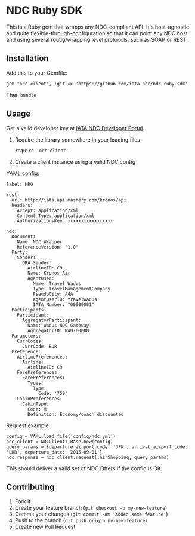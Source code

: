 # NDC Ruby SDK

This is a Ruby gem that wrapps any NDC-compliant API.
It's host-agnostic and quite flexible-through-configuration so that it can point any NDC host and using several routig/wrapping level protocols, such as SOAP or REST.

## Installation

Add this to your Gemfile:

    gem "ndc-client", :git => 'https://github.com/iata-ndc/ndc-ruby-sdk'

Then `bundle`

## Usage

Get a valid developer key at [IATA NDC Developer Portal](http://ndc.developer.iata.org/).

1. Require the library somewhere in your loading files

    `require 'ndc-client'`

2. Create a client instance using a valid NDC config

YAML config:

```
label: KRO

rest:
  url: http://iata.api.mashery.com/kronos/api
  headers:
    Accept: application/xml
    Content-Type: application/xml
    Authorization-Key: xxxxxxxxxxxxxxxxx

ndc:
  Document:
    Name: NDC Wrapper
    ReferenceVersion: "1.0"
  Party:
    Sender:
      ORA_Sender:
        AirlineID: C9
        Name: Kronos Air
        AgentUser:
          Name: Travel Wadus
          Type: TravelManagementCompany
          PseudoCity: A4A
          AgentUserID: travelwadus
          IATA_Number: "00000001"
  Participants:
    Participant:
      AggregatorParticipant:
        Name: Wadus NDC Gateway
        AggregatorID: WAD-00000
  Parameters:
    CurrCodes:
      CurrCode: EUR
  Preference:
    AirlinePreferences:
      Airline:
        AirlineID: C9
    FarePreferences:
      FarePreferences:
        Types:
          Type:
            Code: '759'
    CabinPreferences:
      CabinType:
        Code: M
        Definition: Economy/coach discounted
```

Request example

```
config = YAML.load_file('config/ndc.yml')
ndc_client = NDCClient::Base.new(config)
query_params = {departure_airport_code: 'JFK', arrival_airport_code: 'LHR', departure_date: '2015-09-01'}
ndc_response = ndc_client.request(:AirShopping, query_params)
```

This should deliver a valid set of NDC Offers if the config is OK.


## Contributing

1. Fork it
2. Create your feature branch (`git checkout -b my-new-feature`)
3. Commit your changes (`git commit -am 'Added some feature'`)
4. Push to the branch (`git push origin my-new-feature`)
5. Create new Pull Request
